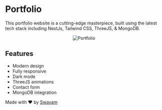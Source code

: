 # Portfolio

This portfolio website is a cutting-edge masterpiece, built using the latest tech stack including NextJs, Tailwind CSS, ThreeJS, & MongoDB.

<div align="center">
  
![Portfolio](https://github.com/swayamterode/portfolio/assets/81813786/ca357b51-ae04-40d4-b586-2108d76d0735)

</div>

## Features

- Modern design
- Fully responsive
- Dark mode
- ThreeJS animations
- Contact form
- MongoDB integration

Made with ❤️ by [Swayam]("https://github.com/swayamterode")
